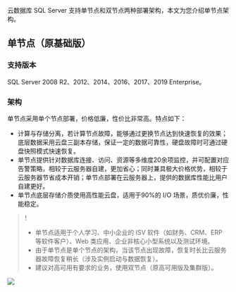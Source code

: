 云数据库 SQL Server 支持单节点和双节点两种部署架构，本文为您介绍单节点架构。
## 单节点（原基础版）
### 支持版本
SQL Server 2008 R2、2012、2014、2016、2017、2019 Enterprise。

### 架构
单节点采用单个节点部署，价格低廉，性价比非常高。特点如下：
- 计算与存储分离，若计算节点故障，能够通过更换节点达到快速恢复的效果；底层数据采用云盘三副本存储，保证一定的数据可靠性，硬盘故障时可通过硬盘快照模式快速恢复。
- 单节点提供针对数据库连接、访问、资源等多维度20余项监控，并可配置对应告警策略，相较于云服务器自建，更加省心；同时兼具极大价格优势，相较于云服务器节省成本开销；单节点部署在云服务器上，提供的数据库性能比用户自建更好。
- 单节点底层存储介质使用高性能云盘，适用于90%的 I/O 场景，质优价廉，性能稳定。
>!
>- 单节点适用于个人学习、中小企业的 ISV 软件（如财务、CRM、ERP 等软件客户）、Web 类应用、企业非核心小型系统以及测试环境。
>- 由于单节点是单个节点的架构，当该节点出现故障，恢复时长比云服务器故障恢复稍长（涉及实例启动与数据恢复）。
>- 建议对高可用有要求的业务，使用双节点（原高可用版及集群版）。

![](https://main.qcloudimg.com/raw/89b7de103f8fe6e251f5dc58fc81cf34.svg)

